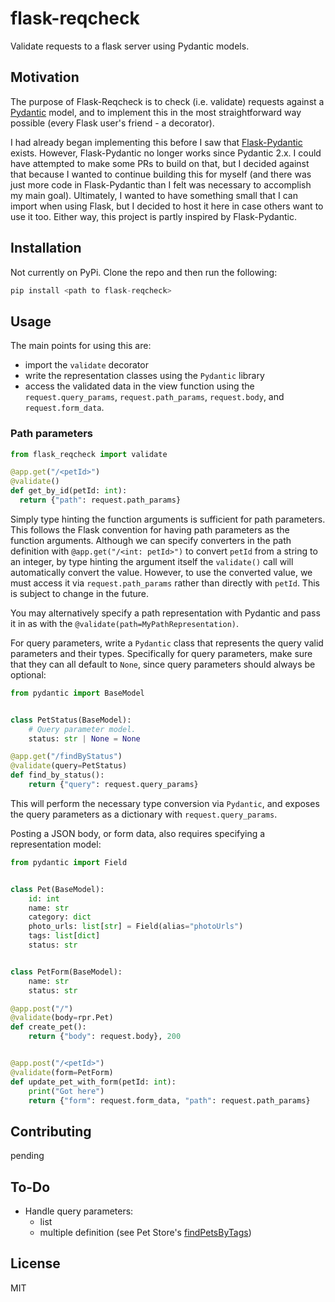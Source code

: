 # flask-reqcheck

Validate requests to a flask server using Pydantic models.

## Motivation

The purpose of Flask-Reqcheck is to check (i.e. validate) requests against a [Pydantic](https://docs.pydantic.dev/latest/) model, and to implement this in the most straightforward way possible (every Flask user's friend - a decorator).

I had already began implementing this before I saw that [Flask-Pydantic](https://github.com/bauerji/flask-pydantic) exists. However, Flask-Pydantic no longer works since Pydantic 2.x. I could have attempted to make some PRs to build on that, but I decided against that because I wanted to continue building this for myself (and there was just more code in Flask-Pydantic than I felt was necessary to accomplish my main goal). Ultimately, I wanted to have something small that I can import when using Flask, but I decided to host it here in case others want to use it too. Either way, this project is partly inspired by Flask-Pydantic.

## Installation

Not currently on PyPi. Clone the repo and then run the following:

```python
pip install <path to flask-reqcheck>
```

## Usage

The main points for using this are:

- import the `validate` decorator
- write the representation classes using the `Pydantic` library
- access the validated data in the view function using the `request.query_params`, `request.path_params`, `request.body`, and `request.form_data`.

### Path parameters

```python
from flask_reqcheck import validate

@app.get("/<petId>")
@validate()
def get_by_id(petId: int):
  return {"path": request.path_params}

```

Simply type hinting the function arguments is sufficient for path parameters. This follows the Flask convention for having path parameters as the function arguments. Although we can specify converters in the path definition with `@app.get("/<int: petId>")` to convert `petId` from a string to an integer, by type hinting the argument itself the `validate()` call will automatically convert the value. However, to use the converted value, we must access it via `request.path_params` rather than directly with `petId`. This is subject to change in the future.

You may alternatively specify a path representation with Pydantic and pass it in as with the `@validate(path=MyPathRepresentation)`.

For query parameters, write a `Pydantic` class that represents the query valid parameters and their types. Specifically for query parameters, make sure that they can all default to `None`, since query parameters should always be optional:

```python
from pydantic import BaseModel


class PetStatus(BaseModel):
    # Query parameter model.
    status: str | None = None

@app.get("/findByStatus")
@validate(query=PetStatus)
def find_by_status():
    return {"query": request.query_params}
```

This will perform the necessary type conversion via `Pydantic`, and exposes the query parameters as a dictionary with `request.query_params`.

Posting a JSON body, or form data, also requires specifying a representation model:

```python
from pydantic import Field


class Pet(BaseModel):
    id: int
    name: str
    category: dict
    photo_urls: list[str] = Field(alias="photoUrls")
    tags: list[dict]
    status: str


class PetForm(BaseModel):
    name: str
    status: str

@app.post("/")
@validate(body=rpr.Pet)
def create_pet():
    return {"body": request.body}, 200


@app.post("/<petId>")
@validate(form=PetForm)
def update_pet_with_form(petId: int):
    print("Got here")
    return {"form": request.form_data, "path": request.path_params}
```

## Contributing

pending

## To-Do

- Handle query parameters:
  - list
  - multiple definition (see Pet Store's [findPetsByTags](https://petstore3.swagger.io/#/pet/findPetsByTags))

## License

MIT
